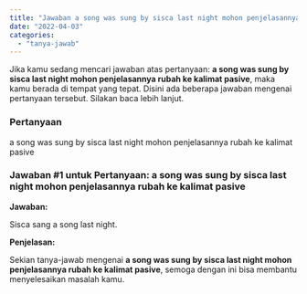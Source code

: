 ```yaml
---
title: "Jawaban a song was sung by sisca last night mohon penjelasannya rubah ke kalimat pasive​"
date: "2022-04-03"
categories: 
  - "tanya-jawab"
---
```


Jika kamu sedang mencari jawaban atas pertanyaan: **a song was sung by sisca last night mohon penjelasannya rubah ke kalimat pasive​**, maka kamu berada di tempat yang tepat. Disini ada beberapa jawaban mengenai pertanyaan tersebut. Silakan baca lebih lanjut.

### Pertanyaan

a song was sung by sisca last night mohon penjelasannya rubah ke kalimat pasive​

### Jawaban #1 untuk Pertanyaan: a song was sung by sisca last night mohon penjelasannya rubah ke kalimat pasive​

**Jawaban:**

Sisca sang a song last night.

**Penjelasan:**

Sekian tanya-jawab mengenai **a song was sung by sisca last night mohon penjelasannya rubah ke kalimat pasive​**, semoga dengan ini bisa membantu menyelesaikan masalah kamu.
